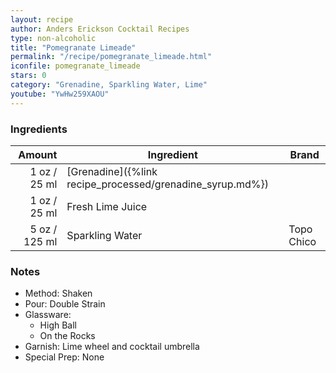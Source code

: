 ```yaml
---
layout: recipe
author: Anders Erickson Cocktail Recipes
type: non-alcoholic
title: "Pomegranate Limeade"
permalink: "/recipe/pomegranate_limeade.html"
iconfile: pomegranate_limeade
stars: 0
category: "Grenadine, Sparkling Water, Lime"
youtube: "YwHw259XAOU"
---
```


### Ingredients

| Amount | Ingredient                                      | Brand      |
| -----: | ----------------------------------------------- | ---------- |
|   1 oz / 25 ml | [Grenadine]({%link recipe_processed/grenadine_syrup.md%}) |
|   1 oz / 25 ml | Fresh Lime Juice                                |
|   5 oz / 125 ml | Sparkling Water                                 | Topo Chico |

### Notes

- Method: Shaken
- Pour: Double Strain
- Glassware:
  - High Ball
  - On the Rocks
- Garnish: Lime wheel and cocktail umbrella
- Special Prep: None
